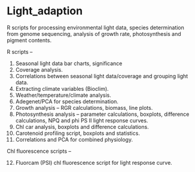 # Light_adaption
R scripts for processing environmental light data, species determination from genome sequencing, analysis of growth rate, photosynthesis and pigment contents.

R scripts – 

1.	Seasonal light data bar charts, significance
2.	Coverage analysis.
3.	Correlations between seasonal light data/coverage and grouping light data.
4.	Extracting climate variables (Bioclim).
5.	Weather/temperature/climate analysis.
6.	Adegenet/PCA for species determination.  
7.	Growth analysis – RGR calculations, biomass, line plots.
8.	Photosynthesis analysis – parameter calculations, boxplots, difference calculations, NPQ and phi PS II light response curves.
9.	Chl car analysis, boxplots and difference calculations.
10.	Carotenoid profiling script, boxplots and statistics.
11.	Correlations and PCA for combined physiology.
    
Chl fluorescence scripts – 

12.	Fluorcam (PSI) chl fluorescence script for light response curve.
